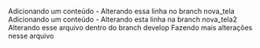 Adicionando um conteúdo - Alterando essa linha no branch nova_tela
Adicionando um conteúdo - Alterando esta linha na branch nova_tela2
Alterando esse arquivo dentro do branch develop
Fazendo mais alterações nesse arquivo
